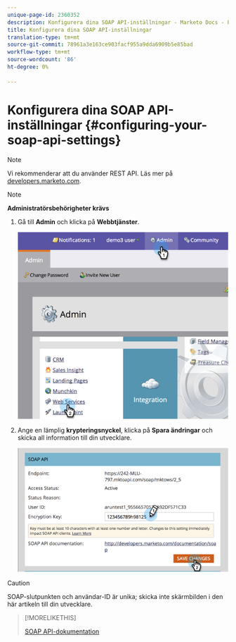 ```yaml
---
unique-page-id: 2360352
description: Konfigurera dina SOAP API-inställningar - Marketo Docs - Produktdokumentation
title: Konfigurera dina SOAP API-inställningar
translation-type: tm+mt
source-git-commit: 78961a3e163ce903facf955a9dda6909b5e85bad
workflow-type: tm+mt
source-wordcount: '86'
ht-degree: 0%

---
```



# Konfigurera dina SOAP API-inställningar {#configuring-your-soap-api-settings}

>[!NOTE]
>
>Vi rekommenderar att du använder REST API. Läs mer på [developers.marketo.com](http://developers.marketo.com/documentation/rest/).

>[!NOTE]
>
>**Administratörsbehörigheter krävs**

1. Gå till **Admin** och klicka på **Webbtjänster**.

   ![](assets/image2014-9-19-10-3a58-3a11.png)

1. Ange en lämplig **krypteringsnyckel**, klicka på **Spara ändringar** och skicka all information till din utvecklare.

   ![](assets/image2014-9-19-11-3a0-3a46.png)

>[!CAUTION]
>
>SOAP-slutpunkten och användar-ID är unika; skicka inte skärmbilden i den här artikeln till din utvecklare.

>[!MORELIKETHIS]
>
>[SOAP API-dokumentation](http://developers.marketo.com/documentation/soap/)
